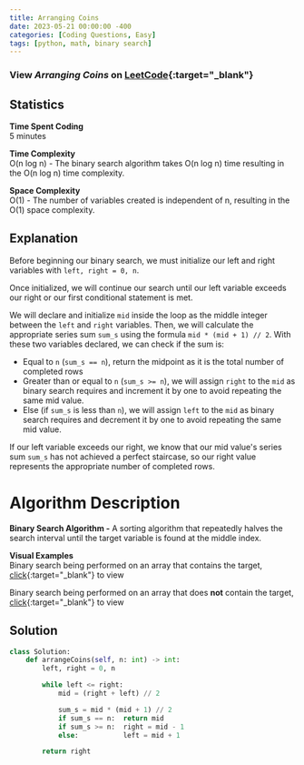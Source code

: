 ```yaml
---
title: Arranging Coins
date: 2023-05-21 00:00:00 -400
categories: [Coding Questions, Easy]
tags: [python, math, binary search]
---
```



### View *Arranging Coins* on [LeetCode](https://leetcode.com/problems/arranging-coins/){:target="_blank"}

## Statistics  

**Time Spent Coding**  
5 minutes

**Time Complexity**  
O(n log n) - The binary search algorithm takes O(n log n) time resulting in the O(n log n) time complexity.

**Space Complexity**  
O(1) - The number of variables created is independent of n, resulting in the O(1) space complexity.

## Explanation
Before beginning our binary search, we must initialize our left and right variables with `left, right = 0, n`.

Once initialized, we will continue our search until our left variable exceeds our right or our first conditional statement is met.

We will declare and initialize `mid` inside the loop as the middle integer between the `left` and `right` variables. 
Then, we will calculate the appropriate series sum `sum_s` using the formula `mid * (mid + 1) // 2`. 
With these two variables declared, we can check if the sum is:

*   Equal to `n` (`sum_s == n`), return the midpoint as it is the total number of completed rows
*   Greater than or equal to `n` (`sum_s >= n`), we will assign `right` to the `mid` as binary search requires and increment it by one to avoid repeating the same mid value.
*   Else (if `sum_s` is less than `n`), we will assign `left` to the `mid` as binary search requires and decrement it by one to avoid repeating the same mid value.

If our left variable exceeds our right, we know that our mid value's series sum `sum_s` has not achieved a perfect staircase, so our right value represents the appropriate number of completed rows.

# Algorithm Description

**Binary Search Algorithm -** A sorting algorithm that repeatedly halves the search interval until the target variable is found at the middle index.  

**Visual Examples**  
Binary search being performed on an array that contains the target, [click](https://ds1-iiith.vlabs.ac.in/exp/unsorted-arrays/binary-search/images/binary_search_stepwise.png){:target="_blank"} to view   

Binary search being performed on an array that does **not** contain the target, [click](https://storage.googleapis.com/algodailyrandomassets/tutorials-optimized/binarySearch1.png){:target="_blank"} to view 

## Solution  

```python
class Solution:
    def arrangeCoins(self, n: int) -> int:
        left, right = 0, n

        while left <= right:
            mid = (right + left) // 2

            sum_s = mid * (mid + 1) // 2
            if sum_s == n:  return mid
            if sum_s >= n:  right = mid - 1
            else:           left = mid + 1

        return right
```